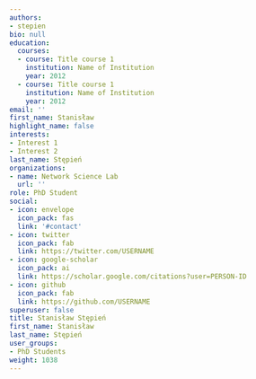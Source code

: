 ```yaml
---
authors:
- stepien
bio: null
education:
  courses:
  - course: Title course 1
    institution: Name of Institution
    year: 2012
  - course: Title course 1
    institution: Name of Institution
    year: 2012
email: ''
first_name: Stanisław
highlight_name: false
interests:
- Interest 1
- Interest 2
last_name: Stępień
organizations:
- name: Network Science Lab
  url: ''
role: PhD Student
social:
- icon: envelope
  icon_pack: fas
  link: '#contact'
- icon: twitter
  icon_pack: fab
  link: https://twitter.com/USERNAME
- icon: google-scholar
  icon_pack: ai
  link: https://scholar.google.com/citations?user=PERSON-ID
- icon: github
  icon_pack: fab
  link: https://github.com/USERNAME
superuser: false
title: Stanisław Stępień
first_name: Stanisław
last_name: Stępień
user_groups:
- PhD Students
weight: 1038
---
```

